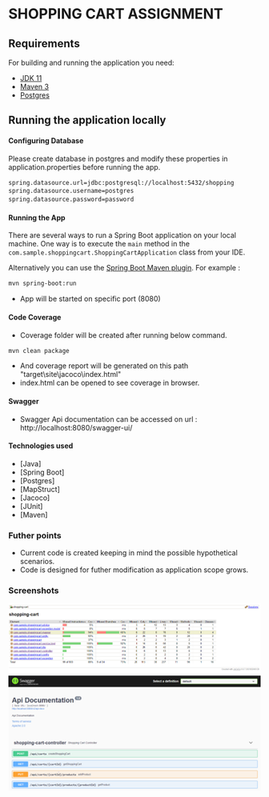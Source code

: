 # SHOPPING CART ASSIGNMENT

## Requirements

For building and running the application you need:

- [JDK 11](https://docs.aws.amazon.com/corretto/latest/corretto-11-ug/windows-info.html)
- [Maven 3](https://maven.apache.org)
- [Postgres](https://www.postgresql.org/download/)

## Running the application locally

#### Configuring Database

Please create database in postgres and modify these properties in application.properties before running the app.
```sh
spring.datasource.url=jdbc:postgresql://localhost:5432/shopping
spring.datasource.username=postgres
spring.datasource.password=password
```
#### Running the App
There are several ways to run a Spring Boot application on your local machine. One way is to execute the `main` method in the `com.sample.shoppingcart.ShoppingCartApplication` class from your IDE.

Alternatively you can use the [Spring Boot Maven plugin](https://docs.spring.io/spring-boot/docs/current/reference/html/build-tool-plugins-maven-plugin.html). For example :

```sh
mvn spring-boot:run
```
- App will be started on specific port (8080)

#### Code Coverage
- Coverage folder will be created after running below command.

```sh
mvn clean package
```
- And coverage report will be generated on this path "target\site\jacoco\index.html"
- index.html can be opened to see coverage in browser.

#### Swagger
- Swagger Api documentation can be accessed on url : http://localhost:8080/swagger-ui/

#### Technologies used

* [Java]
* [Spring Boot]
* [Postgres]
* [MapStruct]
* [Jacoco]
* [JUnit]
* [Maven]

### Futher points

- Current code is created keeping in mind the possible hypothetical scenarios.
- Code is designed for futher modification as application scope grows.

### Screenshots

![Image](readme_data/test_coverage.PNG "Test Case Coverage")
![Image](readme_data/swagger_snapshot.PNG "Swagger")
